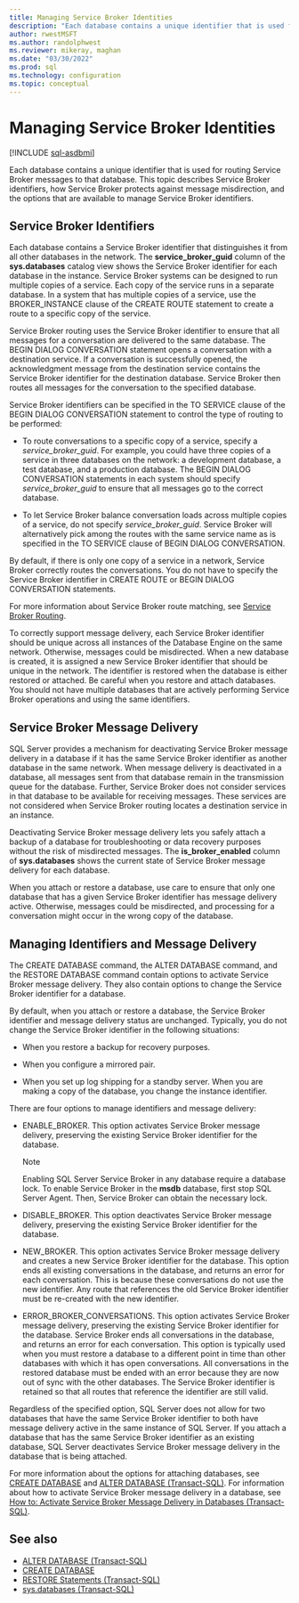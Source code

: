 ```yaml
---
title: Managing Service Broker Identities
description: "Each database contains a unique identifier that is used for routing Service Broker messages to that database."
author: rwestMSFT
ms.author: randolphwest
ms.reviewer: mikeray, maghan
ms.date: "03/30/2022"
ms.prod: sql
ms.technology: configuration
ms.topic: conceptual
---
```


# Managing Service Broker Identities

[!INCLUDE [sql-asdbmi](../../includes/applies-to-version/sql-asdbmi.md)]

Each database contains a unique identifier that is used for routing Service Broker messages to that database. This topic describes Service Broker identifiers, how Service Broker protects against message misdirection, and the options that are available to manage Service Broker identifiers.

## Service Broker Identifiers

Each database contains a Service Broker identifier that distinguishes it from all other databases in the network. The **service_broker_guid** column of the **sys.databases** catalog view shows the Service Broker identifier for each database in the instance. Service Broker systems can be designed to run multiple copies of a service. Each copy of the service runs in a separate database. In a system that has multiple copies of a service, use the BROKER_INSTANCE clause of the CREATE ROUTE statement to create a route to a specific copy of the service.

Service Broker routing uses the Service Broker identifier to ensure that all messages for a conversation are delivered to the same database. The BEGIN DIALOG CONVERSATION statement opens a conversation with a destination service. If a conversation is successfully opened, the acknowledgment message from the destination service contains the Service Broker identifier for the destination database. Service Broker then routes all messages for the conversation to the specified database.

Service Broker identifiers can be specified in the TO SERVICE clause of the BEGIN DIALOG CONVERSATION statement to control the type of routing to be performed:

- To route conversations to a specific copy of a service, specify a *service_broker_guid*. For example, you could have three copies of a service in three databases on the network: a development database, a test database, and a production database. The BEGIN DIALOG CONVERSATION statements in each system should specify *service_broker_guid* to ensure that all messages go to the correct database.

- To let Service Broker balance conversation loads across multiple copies of a service, do not specify *service_broker_guid*. Service Broker will alternatively pick among the routes with the same service name as is specified in the TO SERVICE clause of BEGIN DIALOG CONVERSATION.

By default, if there is only one copy of a service in a network, Service Broker correctly routes the conversations. You do not have to specify the Service Broker identifier in CREATE ROUTE or BEGIN DIALOG CONVERSATION statements.

For more information about Service Broker route matching, see [Service Broker Routing](service-broker-routing.md).

To correctly support message delivery, each Service Broker identifier should be unique across all instances of the Database Engine on the same network. Otherwise, messages could be misdirected. When a new database is created, it is assigned a new Service Broker identifier that should be unique in the network. The identifier is restored when the database is either restored or attached. Be careful when you restore and attach databases. You should not have multiple databases that are actively performing Service Broker operations and using the same identifiers.

## Service Broker Message Delivery

SQL Server provides a mechanism for deactivating Service Broker message delivery in a database if it has the same Service Broker identifier as another database in the same network. When message delivery is deactivated in a database, all messages sent from that database remain in the transmission queue for the database. Further, Service Broker does not consider services in that database to be available for receiving messages. These services are not considered when Service Broker routing locates a destination service in an instance.

Deactivating Service Broker message delivery lets you safely attach a backup of a database for troubleshooting or data recovery purposes without the risk of misdirected messages. The **is_broker_enabled** column of **sys.databases** shows the current state of Service Broker message delivery for each database.

When you attach or restore a database, use care to ensure that only one database that has a given Service Broker identifier has message delivery active. Otherwise, messages could be misdirected, and processing for a conversation might occur in the wrong copy of the database.

## Managing Identifiers and Message Delivery

The CREATE DATABASE command, the ALTER DATABASE command, and the RESTORE DATABASE command contain options to activate Service Broker message delivery. They also contain options to change the Service Broker identifier for a database.

By default, when you attach or restore a database, the Service Broker identifier and message delivery status are unchanged. Typically, you do not change the Service Broker identifier in the following situations:

- When you restore a backup for recovery purposes.

- When you configure a mirrored pair.

- When you set up log shipping for a standby server. When you are making a copy of the database, you change the instance identifier.

There are four options to manage identifiers and message delivery:

- ENABLE_BROKER. This option activates Service Broker message delivery, preserving the existing Service Broker identifier for the database.




    > [!NOTE]
    > Enabling SQL Server Service Broker in any database require a database lock. To enable Service Broker in the **msdb** database, first stop SQL Server Agent. Then, Service Broker can obtain the necessary lock.


- DISABLE_BROKER. This option deactivates Service Broker message delivery, preserving the existing Service Broker identifier for the database.

- NEW_BROKER. This option activates Service Broker message delivery and creates a new Service Broker identifier for the database. This option ends all existing conversations in the database, and returns an error for each conversation. This is because these conversations do not use the new identifier. Any route that references the old Service Broker identifier must be re-created with the new identifier.

- ERROR_BROKER_CONVERSATIONS. This option activates Service Broker message delivery, preserving the existing Service Broker identifier for the database. Service Broker ends all conversations in the database, and returns an error for each conversation. This option is typically used when you must restore a database to a different point in time than other databases with which it has open conversations. All conversations in the restored database must be ended with an error because they are now out of sync with the other databases. The Service Broker identifier is retained so that all routes that reference the identifier are still valid.

Regardless of the specified option, SQL Server does not allow for two databases that have the same Service Broker identifier to both have message delivery active in the same instance of SQL Server. If you attach a database that has the same Service Broker identifier as an existing database, SQL Server deactivates Service Broker message delivery in the database that is being attached.

For more information about the options for attaching databases, see [CREATE DATABASE](../../t-sql/statements/create-database-transact-sql.md) and [ALTER DATABASE (Transact-SQL)](../../t-sql/statements/alter-database-transact-sql.md). For information about how to activate Service Broker message delivery in a database, see [How to: Activate Service Broker Message Delivery in Databases (Transact-SQL)](how-to-activate-service-broker-message-delivery-in-databases-transact-sql.md).

## See also

- [ALTER DATABASE (Transact-SQL)](../../t-sql/statements/alter-database-transact-sql.md)
- [CREATE DATABASE](../../t-sql/statements/create-database-transact-sql.md)
- [RESTORE Statements (Transact-SQL)](../../t-sql/statements/restore-statements-transact-sql.md)
- [sys.databases (Transact-SQL)](../../relational-databases/system-catalog-views/sys-databases-transact-sql.md)
